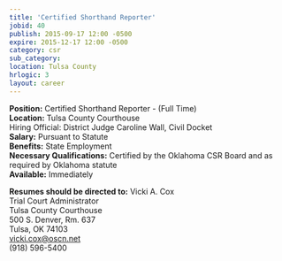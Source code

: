 ```yaml
---
title: 'Certified Shorthand Reporter'
jobid: 40
publish: 2015-09-17 12:00 -0500
expire: 2015-12-17 12:00 -0500
category: csr
sub_category: 
location: Tulsa County
hrlogic: 3
layout: career
---
```

<p><strong>Position:</strong> Certified Shorthand Reporter - (Full Time)<br>
<strong>Location:</strong> Tulsa County Courthouse <br>
Hiring Official: District Judge Caroline Wall, Civil Docket<br>
<strong>Salary:</strong> Pursuant to Statute<br>
<strong>Benefits:</strong> State Employment<br>
<strong>Necessary Qualifications:</strong> Certified by the Oklahoma CSR Board and as required by Oklahoma statute<br>
<strong>Available:</strong> Immediately  
</p>
<p><strong>Resumes should be directed to:</strong>
Vicki A. Cox<br>
Trial Court Administrator<br>
Tulsa County Courthouse<br>
500 S. Denver, Rm. 637<br>
Tulsa, OK  74103<br>
<a href="mailto:vicki.cox@oscn.net" target="_blank">vicki.cox@oscn.net</a> <br>
(918) 596-5400</p>